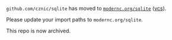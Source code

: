 `github.com/cznic/sqlite` has moved to [`modernc.org/sqlite`](https://godoc.org/modernc.org/sqlite) ([vcs](https://gitlab.com/cznic/sqlite)).

Please update your import paths to `modernc.org/sqlite`.

This repo is now archived.
